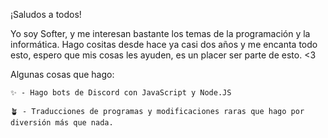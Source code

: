 ¡Saludos a todos!

Yo soy Softer, y me interesan bastante los temas de la programación y la informática. Hago cositas desde hace ya casi dos años y me encanta todo esto, espero que mis cosas les ayuden, es un placer ser parte de esto. <3

Algunas cosas que hago:

`✨ - Hago bots de Discord con JavaScript y Node.JS`

`🪴 - Traducciones de programas y modificaciones raras que hago por diversión más que nada.`
